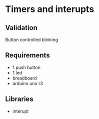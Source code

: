# Timers and interupts

## Validation

Button controlled blinking

## Requirements

- 1 push button
- 1 led
- breadboard
- arduino uno r3

## Libraries

- interupt
